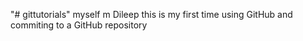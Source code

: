 "# gittutorials" 
myself m Dileep this is my first time using GitHub and commiting to a GitHub repository